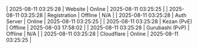| 2025-08-11 03:25:28 | Website | Online | 2025-08-11 03:25:25 |
| 2025-08-11 03:25:28 | Registration | Offline | N/A |
| 2025-08-11 03:25:28 | Auth Server | Online | 2025-08-11 03:25:25 |
| 2025-08-11 03:25:28 | Kezan (PvE) | Offline | 2025-08-03 17:58:02 |
| 2025-08-11 03:25:28 | Gurubashi (PvP) | Offline | N/A |
| 2025-08-11 03:25:28 | Cloudflare | Online | 2025-08-11 03:25:25 |
